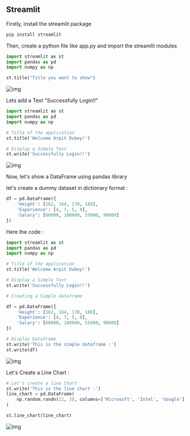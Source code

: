 ## Streamlit

Firstly, install the streamlit package

```python
pip install streamlit
```

Then, create a python file like app.py and import the streamlit modules

```python
import streamlit as st
import pandas as pd
import numpy as np

st.title("Title you want to show")
```

![img](./img/streamlit.gif "Author: Arpit Dubey")

Lets add a Text "Successfully Login!!"

```python
import streamlit as st
import pandas as pd
import numpy as np

# Title of the application
st.title('Welcome Arpit Dubey!')

# Display a Simple Text
st.write('Successfully Login!!')
```

![img](./img/streamlit1.gif "Author: Arpit Dubey")

Now, let's show a DataFrame using pandas library

let's create a dummy dataset in dictionary format :

```python
df = pd.DataFrame({
    'Height': [162, 164, 170, 180],
    'Experience': [4, 7, 5, 8],
    'Salary': [60000, 180000, 55000, 90000]
})
```

Here the code :

```python
import streamlit as st
import pandas as pd
import numpy as np

# Title of the application
st.title('Welcome Arpit Dubey!')

# Display a Simple Text
st.write('Successfully Login!!')

# Creating a Simple dataframe

df = pd.DataFrame({
    'Height': [162, 164, 170, 180],
    'Experience': [4, 7, 5, 8],
    'Salary': [60000, 180000, 55000, 90000]
})

# Display Dataframe
st.write('This is the simple dataframe :')
st.write(df)
```

![img](./img/st_dataframe.gif "Author: Arpit Dubey")

Let's Create a Line Chart :

```python
# Let's create a line Chart
st.write('This is the line chart :')
line_chart = pd.DataFrame(
    np.random.randn(12, 3), columns=['Microsoft', 'Intel', 'Google']
)

st.line_chart(line_chart)
```

![img](./img/line_chart.gif "Author: Arpit Dubey")

